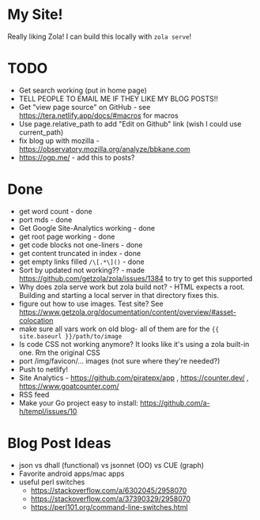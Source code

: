 # My Site!

Really liking Zola! I can build this locally with `zola serve`!

# TODO

- Get search working (put in home page)
- TELL PEOPLE TO EMAIL ME IF THEY LIKE MY BLOG POSTS!!
- Get "view page source" on GitHub - see https://tera.netlify.app/docs/#macros for macros
- Use page.relative_path to add "Edit on Github" link (wish I could use current_path)
- fix blog up with mozilla - https://observatory.mozilla.org/analyze/bbkane.com
- https://ogp.me/ - add this to posts?

# Done

- get word count - done
- port mds - done
- Get Google Site-Analytics working - done
- get root page working - done
- get code blocks not one-liners - done
- get content truncated in index - done
- get empty links filled `/\[.*\]()` - done
- Sort by updated not working?? - made https://github.com/getzola/zola/issues/1384 to try to get this supported
- Why does zola serve work but zola build not? - HTML expects a root. Building and starting a local server in that directory fixes this.
- figure out how to use images. Test site? See https://www.getzola.org/documentation/content/overview/#asset-colocation
- make sure all vars work on old blog- all of them are for the `{{ site.baseurl }}/path/to/image`
- Is code CSS not working anymore? It looks like it's using a zola built-in one. Rm the original CSS
- port /img/favicon/... images (not sure where they're needed?)
- Push to netlify!
- Site Analytics - https://github.com/piratepx/app , https://counter.dev/ , https://www.goatcounter.com/
- RSS feed
- Make your Go project easy to install: https://github.com/a-h/templ/issues/10

# Blog Post Ideas

- json vs dhall (functional) vs jsonnet (OO) vs CUE (graph)
- Favorite android apps/mac apps
- useful perl switches
  - https://stackoverflow.com/a/6302045/2958070
  - https://stackoverflow.com/a/37390329/2958070
  - https://perl101.org/command-line-switches.html
